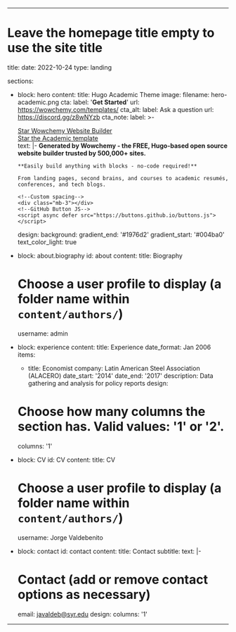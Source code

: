  ---
# Leave the homepage title empty to use the site title
title:
date: 2022-10-24
type: landing

sections:
  - block: hero
    content:
      title: Hugo Academic Theme
      image:
        filename: hero-academic.png
      cta:
        label: '**Get Started**'
        url: https://wowchemy.com/templates/
      cta_alt:
        label: Ask a question
        url: https://discord.gg/z8wNYzb
      cta_note:
        label: >-
          <div style="text-shadow: none;"><a class="github-button" href="https://github.com/wowchemy/wowchemy-hugo-themes" data-icon="octicon-star" data-size="large" data-show-count="true" aria-label="Star">Star Wowchemy Website Builder</a></div><div style="text-shadow: none;"><a class="github-button" href="https://github.com/wowchemy/starter-hugo-academic" data-icon="octicon-star" data-size="large" data-show-count="true" aria-label="Star">Star the Academic template</a></div>
      text: |-
        **Generated by Wowchemy - the FREE, Hugo-based open source website builder trusted by 500,000+ sites.**

        **Easily build anything with blocks - no-code required!**

        From landing pages, second brains, and courses to academic resumés, conferences, and tech blogs.

        <!--Custom spacing-->
        <div class="mb-3"></div>
        <!--GitHub Button JS-->
        <script async defer src="https://buttons.github.io/buttons.js"></script>
    design:
      background:
        gradient_end: '#1976d2'
        gradient_start: '#004ba0'
        text_color_light: true
  - block: about.biography
    id: about
    content:
      title: Biography
      # Choose a user profile to display (a folder name within `content/authors/`)
      username: admin
   - block: experience
    content:
      title: Experience
      date_format: Jan 2006
      items:
        - title: Economist
          company: Latin American Steel Association (ALACERO)
          date_start: '2014'
          date_end: '2017'
          description: Data gathering and analysis for policy reports
    design:
      # Choose how many columns the section has. Valid values: '1' or '2'.
      columns: '1'
   
  - block: CV
    id: CV
    content:
      title: CV
      # Choose a user profile to display (a folder name within `content/authors/`)
      username: Jorge Valdebenito
  - block: contact
    id: contact
    content:
      title: Contact
      subtitle:
      text: |-
      # Contact (add or remove contact options as necessary)
      email: javaldeb@syr.edu
    design:
      columns: '1'
---
